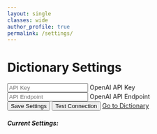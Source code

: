 ```yaml
---
layout: single
classes: wide
author_profile: true
permalink: /settings/
---
```


<div class="container mt-5">
    <h1 class="mb-4">Dictionary Settings</h1>
    <div class="row">
        <div class="col-md-8 col-lg-6">
            <form id="settingsForm">
                <div class="form-floating">
                    <input type="password" class="form-control" id="apiKey" placeholder="API Key">
                    <label for="apiKey">OpenAI API Key</label>
                </div>
                <div class="form-floating">
                    <input type="url" class="form-control" id="endpoint" placeholder="API Endpoint">
                    <label for="endpoint">OpenAI API Endpoint</label>
                </div>
                <div class="mt-4">
                    <button type="submit" class="btn btn-primary">Save Settings</button>
                    <button type="button" class="btn btn-secondary ms-2" id="testConnection">Test
                        Connection</button>
                    <a href="dictionary.html" class="btn btn-outline-primary ms-2">Go to Dictionary</a>
                </div>
            </form>
            <div class="mt-4">
                <h5>Current Settings:</h5>
                <pre id="currentSettings" class="bg-light p-3 rounded"></pre>
            </div>
        </div>
    </div>
</div>

<!-- Alert for notifications -->
<div class="alert" role="alert"></div>

<script src="{{ '/assets/js/settings.js' | relative_url }}"></script>